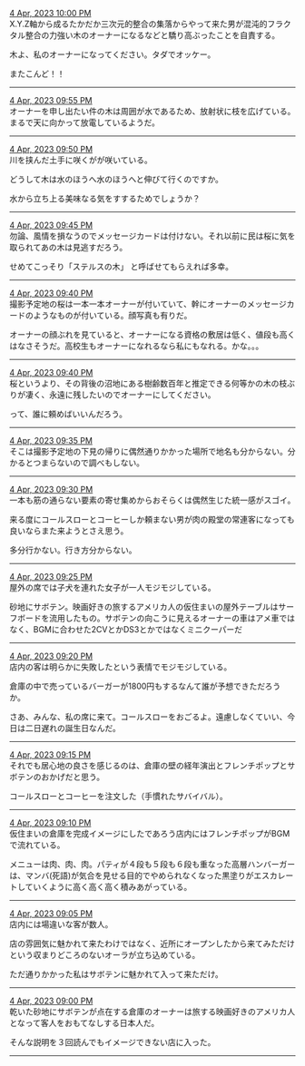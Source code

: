[4 Apr, 2023 10:00 PM](https://twitter.com/hirasawa/status/1643236991587475457#m)  
X.Y.Z軸から成るたかだか三次元的整合の集落からやって来た男が混沌的フラクタル整合の力強い木のオーナーになるなどと驕り高ぶったことを自責する。

木よ、私のオーナーになってください。タダでオッケー。

またこんど！！  

---

[4 Apr, 2023 09:55 PM](https://twitter.com/hirasawa/status/1643235720205664256#m)  
オーナーを申し出たい件の木は周囲が水であるため、放射状に枝を広げている。まるで天に向かって放電しているようだ。  

---

[4 Apr, 2023 09:50 PM](https://twitter.com/hirasawa/status/1643234462287773697#m)  
川を挟んだ土手に咲くがが咲いている。

どうして木は水のほうへ水のほうへと伸びて行くのですか。

水から立ち上る美味なる気をすするためでしょうか？  

---

[4 Apr, 2023 09:45 PM](https://twitter.com/hirasawa/status/1643233203967209472#m)  
勿論、風情を損なうのでメッセージカードは付けない。それ以前に民は桜に気を取られてあの木は見逃すだろう。

せめてこっそり「ステルスの木」
と呼ばせてもらえれば多幸。  

---

[4 Apr, 2023 09:40 PM](https://twitter.com/hirasawa/status/1643231945789194242#m)  
撮影予定地の桜は一本一本オーナーが付いていて、幹にオーナーのメッセージカードのようなものが付いている。顔写真も有りだ。

オーナーの顔ぶれを見ていると、オーナーになる資格の敷居は低く、値段も高くはなさそうだ。高校生もオーナーになれるなら私にもなれる。かな。。。  

---

[4 Apr, 2023 09:40 PM](https://twitter.com/hirasawa/status/1643231945432915969#m)  
桜というより、その背後の沼地にある樹齢数百年と推定できる何等かの木の枝ぶりが凄く、永遠に残したいのでオーナーにしてください。

って、誰に頼めばいいんだろう。  

---

[4 Apr, 2023 09:35 PM](https://twitter.com/hirasawa/status/1643230687388942342#m)  
そこは撮影予定地の下見の帰りに偶然通りかかった場所で地名も分からない。分かるとつまらないので調べもしない。  

---

[4 Apr, 2023 09:30 PM](https://twitter.com/hirasawa/status/1643229430792310785#m)  
一本も筋の通らない要素の寄せ集めからおそらくは偶然生じた統一感がスゴイ。

来る度にコールスローとコーヒーしか頼まない男が肉の殿堂の常連客になっても良いならまた来ようとさえ思う。

多分行かない。行き方分からない。  

---

[4 Apr, 2023 09:25 PM](https://twitter.com/hirasawa/status/1643228170554953731#m)  
屋外の席では子犬を連れた女子が一人モジモジしている。

砂地にサボテン。映画好きの旅するアメリカ人の仮住まいの屋外テーブルはサーフボードを流用したもの。サボテンの向こうに見えるオーナーの車はアメ車ではなく、BGMに合わせた2CVとかDS3とかではなくミニクーパーだ  

---

[4 Apr, 2023 09:20 PM](https://twitter.com/hirasawa/status/1643226912636952577#m)  
店内の客は明らかに失敗したという表情でモジモジしている。

倉庫の中で売っているバーガーが1800円もするなんて誰が予想できただろうか。

さあ、みんな、私の席に来て。コールスローをおごるよ。遠慮しなくていい、今日は二日遅れの誕生日なんだ。  

---

[4 Apr, 2023 09:15 PM](https://twitter.com/hirasawa/status/1643225654195003393#m)  
それでも居心地の良さを感じるのは、倉庫の壁の経年演出とフレンチポップとサボテンのおかげだと思う。

コールスローとコーヒーを注文した（手慣れたサバイバル）。  

---

[4 Apr, 2023 09:10 PM](https://twitter.com/hirasawa/status/1643224395652169729#m)  
仮住まいの倉庫を完成イメージにしたであろう店内にはフレンチポップがBGMで流れている。

メニューは肉、肉、肉。パティが４段も５段も６段も重なった高層ハンバーガーは、マンバ(死語)が気合を見せる目的でやめられなくなった黒塗りがエスカレートしていくように高く高く高く積みあがっている。  

---

[4 Apr, 2023 09:05 PM](https://twitter.com/hirasawa/status/1643223138598289408#m)  
店内には場違いな客が数人。

店の雰囲気に魅かれて来たわけではなく、近所にオープンしたから来てみただけという収まりどころのないオーラが立ち込めている。

ただ通りかかった私はサボテンに魅かれて入って来ただけ。  

---

[4 Apr, 2023 09:00 PM](https://twitter.com/hirasawa/status/1643221882525630464#m)  
乾いた砂地にサボテンが点在する倉庫のオーナーは旅する映画好きのアメリカ人となって客人をおもてなしする日本人だ。

そんな説明を３回読んでもイメージできない店に入った。  

---

